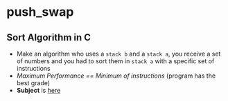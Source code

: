 # push_swap

## Sort Algorithm in C
- Make an algorithm who uses a `stack b` and a `stack a`, you receive a set of numbers and you had to sort them in `stack a` with a specific set of instructions
- *Maximum Performance == Minimum of instructions* (program has the best grade)
- **Subject** is [here](https://cdn.intra.42.fr/pdf/pdf/65287/en.subject.pdf)

